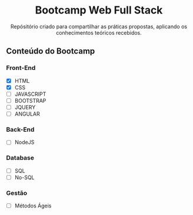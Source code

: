 <h1 align = "center"> Bootcamp Web Full Stack </h1>
<p align= "center">Repósitório criado para compartilhar as práticas propostas, aplicando os conhecimentos teóricos recebidos.</p>

## Conteúdo do Bootcamp
### Front-End
- [x] HTML
- [x] CSS
- [ ] JAVASCRIPT
- [ ] BOOTSTRAP
- [ ] JQUERY
- [ ] ANGULAR
### Back-End
- [ ] NodeJS
### Database
- [ ] SQL
- [ ] No-SQL
### Gestão
- [ ] Métodos Ágeis

